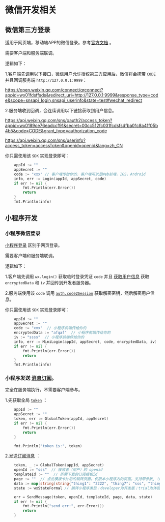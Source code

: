 # 微信开发相关

## 微信第三方登录

适用于网页端，移动端APP的微信登录。参考[官方文档](https://developers.weixin.qq.com/doc/oplatform/Website_App/WeChat_Login/Wechat_Login.html) 。

需要客户端和服务端联调。

逻辑如下：

1.客户端先调用以下接口，微信用户允许授权第三方应用后，微信将会携带 `CODE` 并且回调服务端 `http://127.0.0.1:9999`：

https://open.weixin.qq.com/connect/qrconnect?appid=wx01fdsffsds&redirect_uri=http://127.0.0.1:9999&response_type=code&scope=snsapi_login,snsapi_userinfo&state=test#wechat_redirect

2.服务端收到回调，会连续调用以下链接获取到用户信息。

https://api.weixin.qq.com/sns/oauth2/access_token?appid=wx0189ce76eadccf91&secret=00cc512fc031fcdsfsdfba01c8a41f05b4b5&code=CODE&grant_type=authorization_code

https://api.weixin.qq.com/sns/userinfo?access_token=accessToken&openid=openid&lang=zh_CN

你只需使用该 `SDK` 实现登录即可：

```go
	appId := ""
	appSecret := ""
	code := "xxx" // 客户端传给你的，客户端可以是Web前端，IOS，Android
	info, err := Login(appId, appSecret, code)
	if err != nil {
		fmt.Println(err.Error())
		return
	}
	fmt.Println(info)
```

## 小程序开发

### 小程序微信登录

[小程序登录](https://developers.weixin.qq.com/miniprogram/dev/framework/open-ability/login.html) 区别于网页登录。

需要客户端和服务端联调。

逻辑如下：

1.客户端先调用 `wx.login()` 获取临时登录凭证 `code` 并且 [获取用户信息](https://developers.weixin.qq.com/miniprogram/dev/api/open-api/user-info/wx.getUserInfo.html) 获取 `encryptedData` 和 `iv` 并回传到开发者服务器。

2.服务端使用该 `code` 调用 [`auth.code2Session`](https://developers.weixin.qq.com/miniprogram/dev/api-backend/open-api/login/auth.code2Session.html) 获取解密密钥，然后解密用户信息。

你只需使用该 `SDK` 实现登录即可：

```go
	appId := ""
	appSecret := ""
	code := "xxx"  // 小程序前端传给你的
	encryptedData := "afqaf"  // 小程序前端传给你的
	iv := "ssss"  // 小程序前端传给你的
	info, err := MiniLogin(appId, appSecret, code, encryptedData, iv)
	if err != nil {
		fmt.Println(err.Error())
		return
	}
	fmt.Println(info)
```

### 小程序发送 [消息订阅](https://developers.weixin.qq.com/miniprogram/dev/api/open-api/subscribe-message/wx.requestSubscribeMessage.html)。

完全在服务端执行，不需要客户端参与。

1.先获取全局 [`token`](https://developers.weixin.qq.com/miniprogram/dev/api-backend/open-api/access-token/auth.getAccessToken.html) ：

```go
	appId := ""
	appSecret := ""
	token, err := GlobalToken(appId, appSecret)
	if err != nil {
		fmt.Println(err.Error())
		return
	}

	fmt.Println("token is:", token)
```

2.发送[订阅消息](https://developers.weixin.qq.com/miniprogram/dev/api-backend/open-api/subscribe-message/subscribeMessage.send.html) ：

```go
	token, _ := GlobalToken(appId, appSecret)
	openId := "sss"  // 接收者（用户）的 openid
	templateId := ""  // 所需下发的订阅模板id
	page := ""  // 点击模板卡片后的跳转页面，仅限本小程序内的页面。支持带参数,（示例index?foo=bar）。该字段不填则模板无跳转。
	data := map[string]string{"thing1": "2222", "thing7": "sss", "thing3": "dddd"}
	state := wxStateFormal // 跳转小程序类型：developer为开发版；trial为体验版；formal为正式版；默认为正式版

	err = SendMessage(token, openId, templateId, page, data, state)
	if err != nil {
		fmt.Println("send err:", err.Error())
		return
	}
```